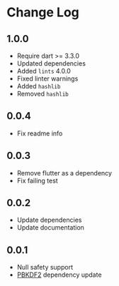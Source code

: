 # Change Log

## 1.0.0

* Require dart >= 3.3.0
* Updated dependencies
* Added `lints` 4.0.0
* Fixed linter warnings
* Added `hashlib`
* Removed `hashlib`

## 0.0.4

* Fix readme info

## 0.0.3

* Remove flutter as a dependency
* Fix failing test

## 0.0.2

* Update dependencies
* Update documentation

## 0.0.1

* Null safety support
* [PBKDF2](https://github.com/G0mb/pbkdf2) dependency update
